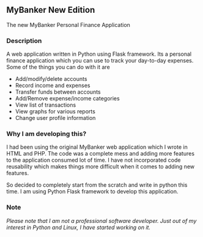 ## MyBanker New Edition
The new MyBanker Personal Finance Application

### Description
A web application written in Python using Flask framework. Its a personal finance application which you can use to track your day-to-day expenses. Some of the things you can do with it are
  * Add/modify/delete accounts
  * Record income and expenses
  * Transfer funds between accounts
  * Add/Remove expense/income categories
  * View list of transactions
  * View graphs for various reports
  * Change user profile information

### Why I am developing this?
I had been using the original MyBanker web application which I wrote in HTML and PHP. The code was a complete mess and adding more features to the application consumed lot of time. I have not incorporated code reusability which makes things more difficult when it comes to adding new features.

So decided to completely start from the scratch and write in python this time. I am using Python Flask framework to develop this application.

### Note
*Please note that I am not a professional software developer. Just out of my interest in Python and Linux, I have started working on it.*
